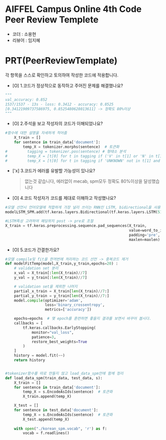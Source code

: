 # AIFFEL Campus Online 4th Code Peer Review Templete

- 코더 : 소용현
- 리뷰어 : 임지혜


# PRT(PeerReviewTemplate)
각 항목을 스스로 확인하고 토의하여 작성한 코드에 적용합니다.
- [O] 1.코드가 정상적으로 동작하고 주어진 문제를 해결했나요?
```python
"""
val_accuracy: 0.852
1537/1537 - 13s - loss: 0.3412 - accuracy: 0.8525
[0.34121909737586975, 0.8525480628013611] -> 정확도 80%이상
"""
```

- [O] 2.주석을 보고 작성자의 코드가 이해되었나요?
```python
#함수에 대한 설명을 자세하게 적어줌
    X_train = []
    for sentence in train_data['document']:
        temp_X = tokenizer.morphs(sentence)  # 토큰화
#         tagging = tokenizer.pos(sentence) # 형태소 분석
#         temp_X = [t[0] for t in tagging if ('V' in t[1] or 'N' in t[1]) and 'UNKNOWN' not in t[1] and len(t[0])>1] #형태소 분석 결과 중 명사/동사/형용사와 같은 의미있는 단어만 선택 
#         temp_X = [t[0] for t in tagging if 'UNKNOWN' not in t[1] and len(t[0])>1]
```

- ['x] 3.코드가 에러를 유발할 가능성이 있나요?
  > 없는것 같습니다, 에러없이 mecab, spm모두 정확도 80%이상을 달성했습니다

  
- [O] 4.코드 작성자가 코드를 제대로 이해하고 작성했나요?
```python
#모델 선언시 언어모델에 적합하게 가장 널리 쓰이는 RNN인 LSTM, bidirectional을 사용함
modelLSTM_SPM.add(tf.keras.layers.Bidirectional(tf.keras.layers.LSTM(512))) 

#LSTM특성 고려하여 패딩위치 post -> pre로 조절
X_train = tf.keras.preprocessing.sequence.pad_sequences(X_train,
                                                        value=word_to_index["<PAD>"],
                                                        padding='pre', # 혹은 'pre'
                                                        maxlen=maxlen)
```

- [O] 5.코드가 간결한가요?
```python
#모델 compile및 fit을 한꺼번에 처리하는 코드 선언 -> 중복코드 제거
def modelFitTemp(model,X_train,y_train,epochs=20) :
    # validation set 분리
    x_val = X_train[:len(X_train)//7]   
    y_val = y_train[:len(X_train)//7]

    # validation set을 제외한 나머지 
    partial_x_train = X_train[len(X_train)//7:]  
    partial_y_train = y_train[len(X_train)//7:]
    model.compile(optimizer='adam',
                  loss='binary_crossentropy',
                  metrics=['accuracy'])

    epochs=epochs  # 몇 epoch를 훈련하면 좋을지 결과를 보면서 바꾸어 봅시다. 
    callbacks = [
        tf.keras.callbacks.EarlyStopping(
            monitor="val_loss",
            patience=3,
            restore_best_weights=True
        )
    ]
    history = model.fit(~~)
    return history


#tokenizer함수를 따로 만들지 않고 load_data_spm안에 함께 정리
def load_data_spm(train_data, test_data, s):
    X_train = []
    for sentence in train_data['document']:
        temp_X = s.EncodeAsIds(sentence)  # 토큰화
        X_train.append(temp_X)

    X_test = []
    for sentence in test_data['document']:
        temp_X = s.EncodeAsIds(sentence)  # 토큰화
        X_test.append(temp_X)
    
    with open("./korean_spm.vocab", 'r') as f:
        vocab = f.readlines()
```
